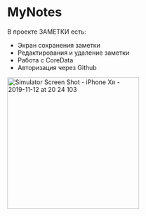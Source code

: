 # MyNotes

В проекте ЗАМЕТКИ есть:
* Экран сохранения заметки
* Редактирования и удаление заметки
* Работа с CoreData
* Авторизация через Github
 


<img width="300" width="8px"  alt="Simulator Screen Shot - iPhone Xʀ - 2019-11-12 at 20 24 103" src="https://user-images.githubusercontent.com/44575488/68694572-7680ce00-058a-11ea-8fc3-f84d8842378f.png"> 
